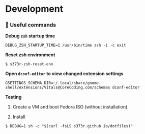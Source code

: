 # Development

### 🔧 Useful commands

**Debug `zsh` startup time**
```shell
DEBUG_ZSH_STARTUP_TIME=1 /usr/bin/time zsh -i -c exit
```

**Reset zsh environment**
```shell
$ s373r-zsh-reset-env
```

**Open `dconf-editor` to view changed extension settings**
```shell
GSETTINGS_SCHEMA_DIR=~/.local/share/gnome-shell/extensions/Vitals@CoreCoding.com/schemas dconf-editor
```

**Testing**

1. Create a VM and boot Fedora ISO (without installation)

2. Install
```shell
$ DEBUG=1 sh -c "$(curl -fsLS s373r.github.io/dotfiles)"
```
